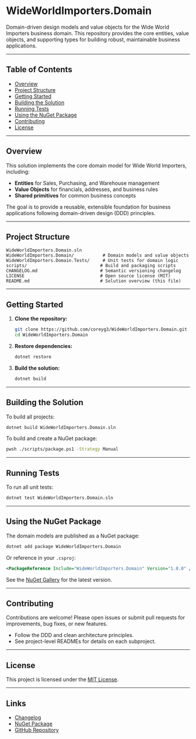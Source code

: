 # WideWorldImporters.Domain

Domain-driven design models and value objects for the Wide World Importers business domain. This repository provides the core entities, value objects, and supporting types for building robust, maintainable business applications.

---

## Table of Contents
- [Overview](#overview)
- [Project Structure](#project-structure)
- [Getting Started](#getting-started)
- [Building the Solution](#building-the-solution)
- [Running Tests](#running-tests)
- [Using the NuGet Package](#using-the-nuget-package)
- [Contributing](#contributing)
- [License](#license)

---

## Overview

This solution implements the core domain model for Wide World Importers, including:
- **Entities** for Sales, Purchasing, and Warehouse management
- **Value Objects** for financials, addresses, and business rules
- **Shared primitives** for common business concepts

The goal is to provide a reusable, extensible foundation for business applications following domain-driven design (DDD) principles.

---

## Project Structure

```
WideWorldImporters.Domain.sln
WideWorldImporters.Domain/           # Domain models and value objects
WideWorldImporters.Domain.Tests/     # Unit tests for domain logic
scripts/                            # Build and packaging scripts
CHANGELOG.md                        # Semantic versioning changelog
LICENSE                             # Open source license (MIT)
README.md                           # Solution overview (this file)
```

---

## Getting Started

1. **Clone the repository:**
   ```sh
   git clone https://github.com/coreyg3/WideWorldImporters.Domain.git
   cd WideWorldImporters.Domain
   ```
2. **Restore dependencies:**
   ```sh
   dotnet restore
   ```
3. **Build the solution:**
   ```sh
   dotnet build
   ```

---

## Building the Solution

To build all projects:
```sh
dotnet build WideWorldImporters.Domain.sln
```

To build and create a NuGet package:
```sh
pwsh ./scripts/package.ps1 -Strategy Manual
```

---

## Running Tests

To run all unit tests:
```sh
dotnet test WideWorldImporters.Domain.sln
```

---

## Using the NuGet Package

The domain models are published as a NuGet package:

```sh
dotnet add package WideWorldImporters.Domain
```

Or reference in your `.csproj`:
```xml
<PackageReference Include="WideWorldImporters.Domain" Version="1.0.0" />
```

See the [NuGet Gallery](https://www.nuget.org/packages/WideWorldImporters.Domain) for the latest version.

---

## Contributing

Contributions are welcome! Please open issues or submit pull requests for improvements, bug fixes, or new features.

- Follow the DDD and clean architecture principles.
- See project-level READMEs for details on each subproject.

---

## License

This project is licensed under the [MIT License](LICENSE).

---

## Links
- [Changelog](CHANGELOG.md)
- [NuGet Package](https://www.nuget.org/packages/WideWorldImporters.Domain)
- [GitHub Repository](https://github.com/<yourusername>/WideWorldImporters.Domain) 